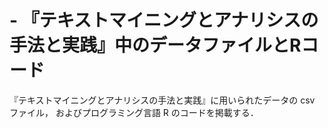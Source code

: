 # - 『テキストマイニングとアナリシスの手法と実践』中のデータファイルとRコード
『テキストマイニングとアナリシスの手法と実践』に用いられたデータの csv ファイル，
およびプログラミング言語 R のコードを掲載する．
